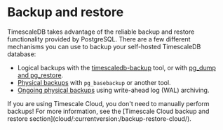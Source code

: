 # Backup and restore

TimescaleDB takes advantage of the reliable backup and restore functionality
provided by PostgreSQL. There are a few different mechanisms you can use to
backup your self-hosted TimescaleDB database:
*   Logical backups with the [timescaledb-backup][timescaledb-backup] tool, or
    with [pg_dump and pg_restore][logical-backups].
*   [Physical backups][physical-backups] with `pg_basebackup` or another tool.
*   [Ongoing physical backups][ongoing-physical-backups] using write-ahead log (WAL) archiving.

<highlight type="important">
If you are using Timescale Cloud, you don't need to manually perform backups!
For more information, see the
[Timescale Cloud backup and restore section](cloud/:currentversion:/backup-restore-cloud/).
</highlight>


[timescaledb-backup]: /how-to-guides/backup-and-restore/timescaledb-backup
[physical-backups]: /how-to-guides/backup-and-restore/physical/
[ongoing-physical-backups]: /how-to-guides/backup-and-restore/docker-and-wale/
[logical-backups]: /how-to-guides/backup-and-restore/pg-dump-and-restore/
